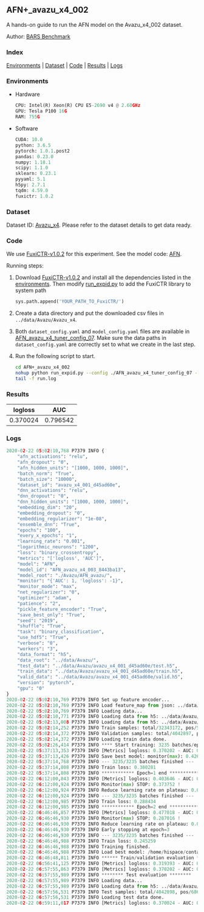 ## AFN+_avazu_x4_002

A hands-on guide to run the AFN model on the Avazu_x4_002 dataset.

Author: [BARS Benchmark](https://github.com/reczoo/BARS/blob/main/CITATION)

### Index
[Environments](#Environments) | [Dataset](#Dataset) | [Code](#Code) | [Results](#Results) | [Logs](#Logs)

### Environments
+ Hardware

  ```python
  CPU: Intel(R) Xeon(R) CPU E5-2690 v4 @ 2.60GHz
  GPU: Tesla P100 16G
  RAM: 755G

  ```

+ Software

  ```python
  CUDA: 10.0
  python: 3.6.5
  pytorch: 1.0.1.post2
  pandas: 0.23.0
  numpy: 1.18.1
  scipy: 1.1.0
  sklearn: 0.23.1
  pyyaml: 5.1
  h5py: 2.7.1
  tqdm: 4.59.0
  fuxictr: 1.0.2
  ```

### Dataset
Dataset ID: [Avazu_x4](https://github.com/reczoo/Datasets/tree/main/Avazu/Avazu_x4). Please refer to the dataset details to get data ready.

### Code

We use [FuxiCTR-v1.0.2](https://github.com/reczoo/FuxiCTR/tree/v1.0.2) for this experiment. See the model code: [AFN](https://github.com/reczoo/FuxiCTR/blob/v1.0.2/fuxictr/pytorch/models/AFN.py).

Running steps:

1. Download [FuxiCTR-v1.0.2](https://github.com/reczoo/FuxiCTR/archive/refs/tags/v1.0.2.zip) and install all the dependencies listed in the [environments](#environments). Then modify [run_expid.py](./run_expid.py#L5) to add the FuxiCTR library to system path
    
    ```python
    sys.path.append('YOUR_PATH_TO_FuxiCTR/')
    ```

2. Create a data directory and put the downloaded csv files in `../data/Avazu/Avazu_x4`.

3. Both `dataset_config.yaml` and `model_config.yaml` files are available in [AFN_avazu_x4_tuner_config_07](./AFN_avazu_x4_tuner_config_07). Make sure the data paths in `dataset_config.yaml` are correctly set to what we create in the last step.

4. Run the following script to start.

    ```bash
    cd AFN+_avazu_x4_002
    nohup python run_expid.py --config ./AFN_avazu_x4_tuner_config_07 --expid AFN_avazu_x4_003_24bfb45b --gpu 0 > run.log &
    tail -f run.log
    ```

### Results

| logloss | AUC  |
|:--------------------:|:--------------------:|
| 0.370024 | 0.796542  |


### Logs
```python
2020-02-22 05:02:10,768 P7379 INFO {
    "afn_activations": "relu",
    "afn_dropout": "0",
    "afn_hidden_units": "[1000, 1000, 1000]",
    "batch_norm": "True",
    "batch_size": "10000",
    "dataset_id": "avazu_x4_001_d45ad60e",
    "dnn_activations": "relu",
    "dnn_dropout": "0",
    "dnn_hidden_units": "[1000, 1000, 1000]",
    "embedding_dim": "20",
    "embedding_dropout": "0",
    "embedding_regularizer": "1e-08",
    "ensemble_dnn": "True",
    "epochs": "100",
    "every_x_epochs": "1",
    "learning_rate": "0.001",
    "logarithmic_neurons": "1200",
    "loss": "binary_crossentropy",
    "metrics": "['logloss', 'AUC']",
    "model": "AFN",
    "model_id": "AFN_avazu_x4_003_8443ba13",
    "model_root": "./Avazu/AFN_avazu/",
    "monitor": "{'AUC': 1, 'logloss': -1}",
    "monitor_mode": "max",
    "net_regularizer": "0",
    "optimizer": "adam",
    "patience": "2",
    "pickle_feature_encoder": "True",
    "save_best_only": "True",
    "seed": "2019",
    "shuffle": "True",
    "task": "binary_classification",
    "use_hdf5": "True",
    "verbose": "0",
    "workers": "3",
    "data_format": "h5",
    "data_root": "../data/Avazu/",
    "test_data": "../data/Avazu/avazu_x4_001_d45ad60e/test.h5",
    "train_data": "../data/Avazu/avazu_x4_001_d45ad60e/train.h5",
    "valid_data": "../data/Avazu/avazu_x4_001_d45ad60e/valid.h5",
    "version": "pytorch",
    "gpu": "0"
}
2020-02-22 05:02:10,769 P7379 INFO Set up feature encoder...
2020-02-22 05:02:10,769 P7379 INFO Load feature_map from json: ../data/Avazu/avazu_x4_001_d45ad60e/feature_map.json
2020-02-22 05:02:10,769 P7379 INFO Loading data...
2020-02-22 05:02:10,771 P7379 INFO Loading data from h5: ../data/Avazu/avazu_x4_001_d45ad60e/train.h5
2020-02-22 05:02:13,008 P7379 INFO Loading data from h5: ../data/Avazu/avazu_x4_001_d45ad60e/valid.h5
2020-02-22 05:02:14,252 P7379 INFO Train samples: total/32343172, pos/5492052, neg/26851120, ratio/16.98%
2020-02-22 05:02:14,372 P7379 INFO Validation samples: total/4042897, pos/686507, neg/3356390, ratio/16.98%
2020-02-22 05:02:14,372 P7379 INFO Loading train data done.
2020-02-22 05:02:26,414 P7379 INFO **** Start training: 3235 batches/epoch ****
2020-02-22 05:37:13,353 P7379 INFO [Metrics] logloss: 0.370202 - AUC: 0.796254
2020-02-22 05:37:13,426 P7379 INFO Save best model: monitor(max): 0.426052
2020-02-22 05:37:14,768 P7379 INFO --- 3235/3235 batches finished ---
2020-02-22 05:37:14,808 P7379 INFO Train loss: 0.380281
2020-02-22 05:37:14,808 P7379 INFO ************ Epoch=1 end ************
2020-02-22 06:12:00,843 P7379 INFO [Metrics] logloss: 0.403646 - AUC: 0.777398
2020-02-22 06:12:00,924 P7379 INFO Monitor(max) STOP: 0.373752 !
2020-02-22 06:12:00,924 P7379 INFO Reduce learning rate on plateau: 0.000100
2020-02-22 06:12:00,924 P7379 INFO --- 3235/3235 batches finished ---
2020-02-22 06:12:00,985 P7379 INFO Train loss: 0.288434
2020-02-22 06:12:00,985 P7379 INFO ************ Epoch=2 end ************
2020-02-22 06:46:46,857 P7379 INFO [Metrics] logloss: 0.477018 - AUC: 0.764034
2020-02-22 06:46:46,930 P7379 INFO Monitor(max) STOP: 0.287016 !
2020-02-22 06:46:46,930 P7379 INFO Reduce learning rate on plateau: 0.000010
2020-02-22 06:46:46,930 P7379 INFO Early stopping at epoch=3
2020-02-22 06:46:46,930 P7379 INFO --- 3235/3235 batches finished ---
2020-02-22 06:46:46,988 P7379 INFO Train loss: 0.245259
2020-02-22 06:46:46,988 P7379 INFO Training finished.
2020-02-22 06:46:46,988 P7379 INFO Load best model: /home/hispace/container/data/zhujieming/FuxiCTR/benchmarks/Avazu/AFN_avazu/avazu_x4_001_d45ad60e/AFN_avazu_x4_003_8443ba13_avazu_x4_001_d45ad60e_model.ckpt
2020-02-22 06:46:48,811 P7379 INFO ****** Train/validation evaluation ******
2020-02-22 06:56:41,125 P7379 INFO [Metrics] logloss: 0.319393 - AUC: 0.873740
2020-02-22 06:57:55,863 P7379 INFO [Metrics] logloss: 0.370202 - AUC: 0.796254
2020-02-22 06:57:55,989 P7379 INFO ******** Test evaluation ********
2020-02-22 06:57:55,989 P7379 INFO Loading data...
2020-02-22 06:57:55,989 P7379 INFO Loading data from h5: ../data/Avazu/avazu_x4_001_d45ad60e/test.h5
2020-02-22 06:57:56,531 P7379 INFO Test samples: total/4042898, pos/686507, neg/3356391, ratio/16.98%
2020-02-22 06:57:56,531 P7379 INFO Loading test data done.
2020-02-22 06:59:11,017 P7379 INFO [Metrics] logloss: 0.370024 - AUC: 0.796542

```
